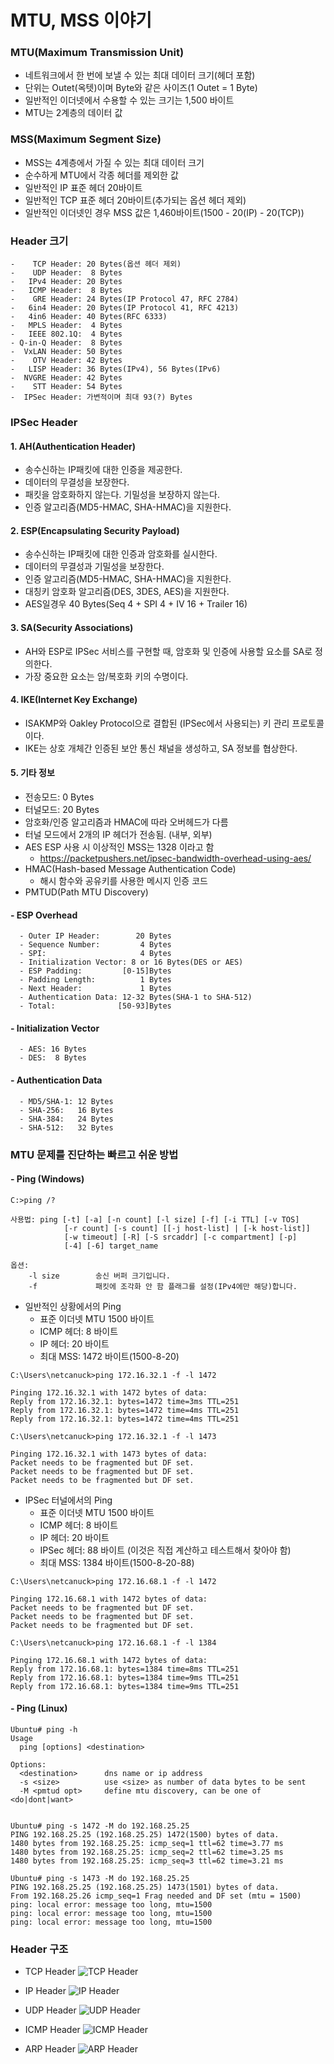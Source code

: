 # MTU, MSS 이야기
### MTU(Maximum Transmission Unit)
- 네트워크에서 한 번에 보낼 수 있는 최대 데이터 크기(헤더 포함)
- 단위는 Outet(옥텟)이며 Byte와 같은 사이즈(1 Outet = 1 Byte)
- 일반적인 이더넷에서 수용할 수 있는 크기는 1,500 바이트
- MTU는 2계층의 데이터 값

### MSS(Maximum Segment Size)
- MSS는 4계층에서 가질 수 있는 최대 데이터 크기
- 순수하게 MTU에서 각종 헤더를 제외한 값
- 일반적인 IP 표준 헤더 20바이트
- 일반적인 TCP 표준 헤더 20바이트(추가되는 옵션 헤더 제외)
- 일반적인 이더넷인 경우 MSS 값은 1,460바이트(1500 - 20(IP) - 20(TCP))

### Header 크기
```
-    TCP Header: 20 Bytes(옵션 헤더 제외)
-    UDP Header:  8 Bytes
-   IPv4 Header: 20 Bytes
-   ICMP Header:  8 Bytes
-    GRE Header: 24 Bytes(IP Protocol 47, RFC 2784)
-   6in4 Header: 20 Bytes(IP Protocol 41, RFC 4213)
-   4in6 Header: 40 Bytes(RFC 6333)
-   MPLS Header:  4 Bytes
-   IEEE 802.1Q:  4 Bytes
- Q-in-Q Header:  8 Bytes
-  VxLAN Header: 50 Bytes
-    OTV Header: 42 Bytes
-   LISP Header: 36 Bytes(IPv4), 56 Bytes(IPv6)
-  NVGRE Header: 42 Bytes
-    STT Header: 54 Bytes
-  IPSec Header: 가변적이며 최대 93(?) Bytes
```

### IPSec Header

#### 1. AH(Authentication Header)
- 송수신하는 IP패킷에 대한 인증을 제공한다.
- 데이터의 무결성을 보장한다.
- 패킷을 암호화하지 않는다. 기밀성을 보장하지 않는다.
- 인증 알고리즘(MD5-HMAC, SHA-HMAC)을 지원한다.

#### 2. ESP(Encapsulating Security Payload)
- 송수신하는 IP패킷에 대한 인증과 암호화를 실시한다.
- 데이터의 무결성과 기밀성을 보장한다.
- 인증 알고리즘(MD5-HMAC, SHA-HMAC)을 지원한다.
- 대칭키 암호화 알고리즘(DES, 3DES, AES)을 지원한다.
- AES일경우 40 Bytes(Seq 4 + SPI 4 + IV 16 + Trailer 16)

#### 3. SA(Security Associations)
- AH와 ESP로 IPSec 서비스를 구현할 때, 암호화 및 인증에 사용할 요소를 SA로 정의한다.
- 가장 중요한 요소는 암/복호화 키의 수명이다.

#### 4. IKE(Internet Key Exchange)
- ISAKMP와 Oakley Protocol으로 결합된 (IPSec에서 사용되는) 키 관리 프로토콜이다.
- IKE는 상호 개체간 인증된 보안 통신 채널을 생성하고, SA 정보를 협상한다.

#### 5. 기타 정보
- 전송모드: 0 Bytes
- 터널모드: 20 Bytes
- 암호화/인증 알고리즘과 HMAC에 따라 오버헤드가 다름
- 터널 모드에서 2개의 IP 헤더가 전송됨. (내부, 외부)
- AES ESP 사용 시 이상적인 MSS는 1328 이라고 함
  - https://packetpushers.net/ipsec-bandwidth-overhead-using-aes/
- HMAC(Hash-based Message Authentication Code)
  - 해시 함수와 공유키를 사용한 메시지 인증 코드
- PMTUD(Path MTU Discovery)

#### - ESP Overhead
```
  - Outer IP Header:        20 Bytes
  - Sequence Number:         4 Bytes
  - SPI:                     4 Bytes
  - Initialization Vector: 8 or 16 Bytes(DES or AES)
  - ESP Padding:         [0-15]Bytes
  - Padding Length:          1 Bytes
  - Next Header:             1 Bytes
  - Authentication Data: 12-32 Bytes(SHA-1 to SHA-512)
  - Total:              [50-93]Bytes
```
#### - Initialization Vector
```
  - AES: 16 Bytes
  - DES:  8 Bytes
```
#### - Authentication Data
```
  - MD5/SHA-1: 12 Bytes
  - SHA-256:   16 Bytes
  - SHA-384:   24 Bytes
  - SHA-512:   32 Bytes
```

### MTU 문제를 진단하는 빠르고 쉬운 방법
#### - Ping (Windows)
```
C:>ping /?

사용법: ping [-t] [-a] [-n count] [-l size] [-f] [-i TTL] [-v TOS]
            [-r count] [-s count] [[-j host-list] | [-k host-list]]
            [-w timeout] [-R] [-S srcaddr] [-c compartment] [-p]
            [-4] [-6] target_name

옵션:
    -l size        송신 버퍼 크기입니다.
    -f             패킷에 조각화 안 함 플래그를 설정(IPv4에만 해당)합니다.
```
- 일반적인 상황에서의 Ping
  - 표준 이더넷 MTU 1500 바이트
  - ICMP 헤더: 8 바이트
  - IP 헤더: 20 바이트
  - 최대 MSS: 1472 바이트(1500-8-20)
```
C:\Users\netcanuck>ping 172.16.32.1 -f -l 1472

Pinging 172.16.32.1 with 1472 bytes of data:
Reply from 172.16.32.1: bytes=1472 time=3ms TTL=251
Reply from 172.16.32.1: bytes=1472 time=4ms TTL=251
Reply from 172.16.32.1: bytes=1472 time=4ms TTL=251

C:\Users\netcanuck>ping 172.16.32.1 -f -l 1473

Pinging 172.16.32.1 with 1473 bytes of data:
Packet needs to be fragmented but DF set.
Packet needs to be fragmented but DF set.
Packet needs to be fragmented but DF set.
```
- IPSec 터널에서의 Ping
  - 표준 이더넷 MTU 1500 바이트
  - ICMP 헤더: 8 바이트
  - IP 헤더: 20 바이트
  - IPSec 헤더: 88 바이트 (이것은 직접 계산하고 테스트해서 찾아야 함)
  - 최대 MSS: 1384 바이트(1500-8-20-88)
```
C:\Users\netcanuck>ping 172.16.68.1 -f -l 1472

Pinging 172.16.68.1 with 1472 bytes of data:
Packet needs to be fragmented but DF set.
Packet needs to be fragmented but DF set.
Packet needs to be fragmented but DF set.

C:\Users\netcanuck>ping 172.16.68.1 -f -l 1384

Pinging 172.16.68.1 with 1472 bytes of data:
Reply from 172.16.68.1: bytes=1384 time=8ms TTL=251
Reply from 172.16.68.1: bytes=1384 time=9ms TTL=251
Reply from 172.16.68.1: bytes=1384 time=9ms TTL=251
```
#### - Ping (Linux)
```
Ubuntu# ping -h
Usage
  ping [options] <destination>

Options:
  <destination>      dns name or ip address
  -s <size>          use <size> as number of data bytes to be sent
  -M <pmtud opt>     define mtu discovery, can be one of <do|dont|want>


Ubuntu# ping -s 1472 -M do 192.168.25.25
PING 192.168.25.25 (192.168.25.25) 1472(1500) bytes of data.
1480 bytes from 192.168.25.25: icmp_seq=1 ttl=62 time=3.77 ms
1480 bytes from 192.168.25.25: icmp_seq=2 ttl=62 time=3.25 ms
1480 bytes from 192.168.25.25: icmp_seq=3 ttl=62 time=3.21 ms

Ubuntu# ping -s 1473 -M do 192.168.25.25
PING 192.168.25.25 (192.168.25.25) 1473(1501) bytes of data.
From 192.168.25.26 icmp_seq=1 Frag needed and DF set (mtu = 1500)
ping: local error: message too long, mtu=1500
ping: local error: message too long, mtu=1500
ping: local error: message too long, mtu=1500
```

### Header 구조
- TCP Header
![TCP Header](./img/tcp_header.png "TCP Header")

- IP Header
![IP Header](./img/ip_header.png "IP Header")

- UDP Header
![UDP Header](./img/udp_header.png "UDP Header")

- ICMP Header
![ICMP Header](./img/icmp_header.png "ICMP Header")

- ARP Header
![ARP Header](./img/arp_header.jpg "ARP Header")
